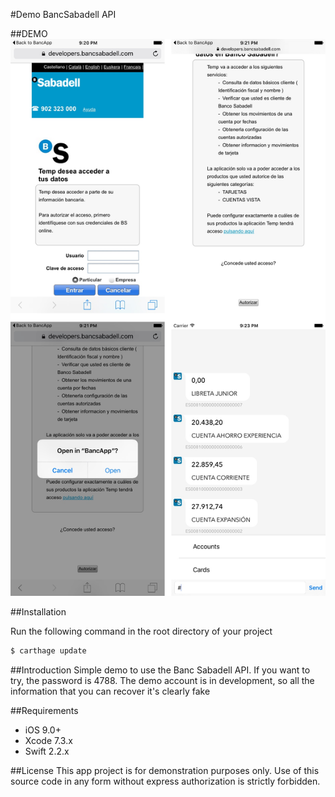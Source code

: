 #Demo BancSabadell API


##DEMO
![image](https://raw.githubusercontent.com/MoralAlberto/BancApp/develop/Resources/images.jpg?token=AA41i9iNVGpSUVMwtApFxtzZBkJbsYEYks5X0cD3wA%3D%3D)

##Installation

Run the following command in the root directory of your project

```bash
$ carthage update
```

##Introduction
Simple demo to use the Banc Sabadell API. If you want to try, the password is 4788. The demo account is in development, so all the information that you can recover it's clearly fake

##Requirements
- iOS 9.0+
- Xcode 7.3.x
- Swift 2.2.x

##License
This app project is for demonstration purposes only. Use of this source code in any form without express authorization is strictly forbidden.